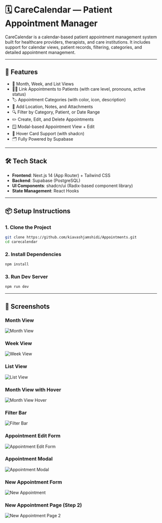 # 🗓️ CareCalendar — Patient Appointment Manager

CareCalendar is a calendar-based patient appointment management system built for healthcare providers, therapists, and care institutions. It includes support for calendar views, patient records, filtering, categories, and detailed appointment management.

---

## 🚀 Features

- 📅 Month, Week, and List Views
- 🧑‍⚕️ Link Appointments to Patients (with care level, pronouns, active status)
- 🏷️ Appointment Categories (with color, icon, description)
- 📍 Add Location, Notes, and Attachments
- 🔍 Filter by Category, Patient, or Date Range
- ✏️ Create, Edit, and Delete Appointments
- 🪟 Modal-based Appointment View + Edit
- 🧠 Hover Card Support (with shadcn)
- 🗂️ Fully Powered by Supabase

---

## 🛠️ Tech Stack

- **Frontend**: Next.js 14 (App Router) + Tailwind CSS
- **Backend**: Supabase (PostgreSQL)
- **UI Components**: shadcn/ui (Radix-based component library)
- **State Management**: React Hooks

---

## 📦 Setup Instructions

### 1. Clone the Project

```bash
git clone https://github.com/kiavashjamshidi/Appointments.git
cd carecalendar
```

### 2. Install Dependencies

```bash
npm install
```

### 3. Run Dev Server

```bash
npm run dev
```

---

## 📸 Screenshots

### Month View

![Month View](images/month-view.png)

### Week View

![Week View](images/week-view.png)

### List View

![List View](images/list-view.png)

### Month View with Hover

![Month View Hover](images/month-view-hover.png)

### Filter Bar

![Filter Bar](images/filterbar.png)

### Appointment Edit Form

![Appointment Edit Form](images/appointment-edit-form.png)

### Appointment Modal

![Appointment Modal](images/appointment-modal.png)

### New Appointment Form

![New Appointment](images/new-appointment.png)

### New Appointment Page (Step 2)

![New Appointment Page 2](images/new-appointment-page2.png)
